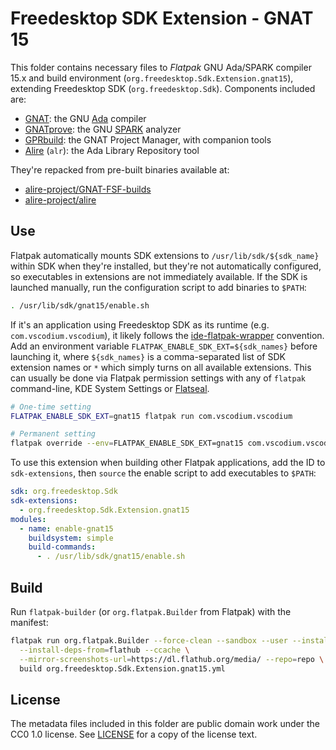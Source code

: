 <!--
  SPDX-FileCopyrightText: 2025 Junde Yhi <junde@yhi.moe>
  SPDX-License-Identifier: CC0-1.0
-->

# Freedesktop SDK Extension - GNAT 15

This folder contains necessary files to _Flatpak_ GNU Ada/SPARK compiler 15.x and build environment (`org.freedesktop.Sdk.Extension.gnat15`), extending Freedesktop SDK (`org.freedesktop.Sdk`). Components included are:

- [GNAT]: the GNU [Ada] compiler
- [GNATprove]: the GNU [SPARK] analyzer
- [GPRbuild]: the GNAT Project Manager, with companion tools
- [Alire] (`alr`): the Ada Library Repository tool

They're repacked from pre-built binaries available at:

- [alire-project/GNAT-FSF-builds](https://github.com/alire-project/GNAT-FSF-builds/releases)
- [alire-project/alire](https://github.com/alire-project/alire/releases)

[GNAT]: https://gcc.gnu.org/onlinedocs/gnat_ugn/
[Ada]: https://www.adacore.com/about-ada
[GNATprove]: https://github.com/AdaCore/spark2014
[SPARK]: https://www.adacore.com/about-spark
[GPRbuild]: https://github.com/AdaCore/gprbuild
[Alire]: https://alire.ada.dev/

## Use

Flatpak automatically mounts SDK extensions to `/usr/lib/sdk/${sdk_name}` within SDK when they're installed, but they're not automatically configured, so executables in extensions are not immediately available. If the SDK is launched manually, run the configuration script to add binaries to `$PATH`:

```sh
. /usr/lib/sdk/gnat15/enable.sh
```

If it's an application using Freedesktop SDK as its runtime (e.g. `com.vscodium.vscodium`), it likely follows the [ide-flatpak-wrapper] convention. Add an environment variable `FLATPAK_ENABLE_SDK_EXT=${sdk_names}` before launching it, where `${sdk_names}` is a comma-separated list of SDK extension names or `*` which simply turns on all available extensions. This can usually be done via Flatpak permission settings with any of `flatpak` command-line, KDE System Settings or [Flatseal].

```sh
# One-time setting
FLATPAK_ENABLE_SDK_EXT=gnat15 flatpak run com.vscodium.vscodium

# Permanent setting
flatpak override --env=FLATPAK_ENABLE_SDK_EXT=gnat15 com.vscodium.vscodium
```

To use this extension when building other Flatpak applications, add the ID to `sdk-extensions`, then `source` the enable script to add executables to `$PATH`:

```yaml
sdk: org.freedesktop.Sdk
sdk-extensions:
  - org.freedesktop.Sdk.Extension.gnat15
modules:
  - name: enable-gnat15
    buildsystem: simple
    build-commands:
      - . /usr/lib/sdk/gnat15/enable.sh
```

[Flatseal]: https://flathub.org/apps/com.github.tchx84.Flatseal
[ide-flatpak-wrapper]: https://github.com/flathub-infra/ide-flatpak-wrapper

## Build

Run `flatpak-builder` (or `org.flatpak.Builder` from Flatpak) with the manifest:

```sh
flatpak run org.flatpak.Builder --force-clean --sandbox --user --install \
  --install-deps-from=flathub --ccache \
  --mirror-screenshots-url=https://dl.flathub.org/media/ --repo=repo \
  build org.freedesktop.Sdk.Extension.gnat15.yml
```

## License

The metadata files included in this folder are public domain work under the CC0 1.0 license. See [LICENSE](./LICENSE) for a copy of the license text.

